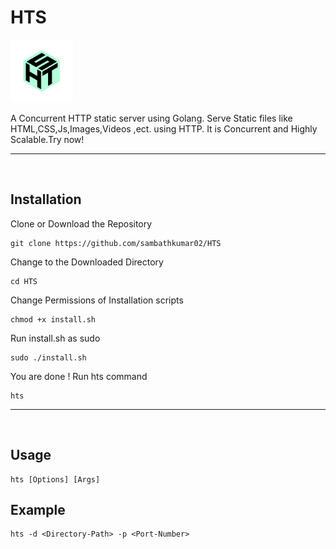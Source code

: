 # HTS 

<img src=Static/Images/Logo/hts_logo.png width=100 height=100 style="text-align:right">

A Concurrent HTTP static server using Golang. Serve Static files like HTML,CSS,Js,Images,Videos ,ect. using HTTP. It is Concurrent and Highly Scalable.Try now!

---

 


<br>

## Installation
Clone or Download the Repository

    git clone https://github.com/sambathkumar02/HTS

Change to the Downloaded Directory

    cd HTS

Change Permissions of Installation scripts

    chmod +x install.sh


Run install.sh as sudo

    sudo ./install.sh

You are done ! Run hts command

    hts

---
<br>

## Usage

    hts [Options] [Args]

## Example

    hts -d <Directory-Path> -p <Port-Number>





